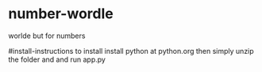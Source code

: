 # number-wordle
worlde but for numbers


#install-instructions
to install install python at python.org then simply unzip the folder and and run app.py
